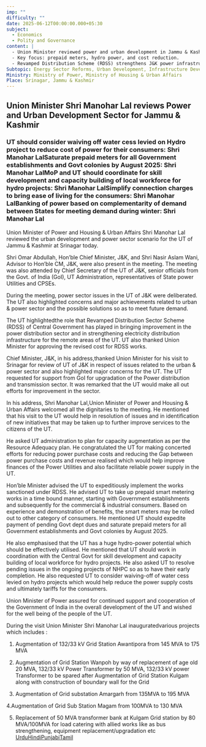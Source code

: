 ```yaml
---
imp: ""
difficulty: ""
date: 2025-06-12T00:00:00.000+05:30
subject:
  - Economics
  - Polity and Governance
content: |
  - Union Minister reviewed power and urban development in Jammu & Kashmir.
  - Key focus: prepaid meters, hydro power, and cost reduction.
  - Revamped Distribution Scheme (RDSS) strengthens J&K power infrastructure.
Subtopic: Energy Sector Reforms, Urban Development, Infrastructure Development, Centre-State Relations
Ministry: Ministry of Power, Ministry of Housing & Urban Affairs
Place: Srinagar, Jammu & Kashmir
---
```


## Union Minister Shri Manohar Lal reviews Power and Urban Development Sector for Jammu & Kashmir

### UT should consider waiving off water cess levied on Hydro project to reduce cost of power for their consumers: Shri Manohar LalSaturate prepaid meters for all Government establishments and Govt colonies by August 2025: Shri Manohar LalMoP and UT should coordinate for skill development and capacity building of local workforce for hydro projects: Shri Manohar LalSimplify connection charges to bring ease of living for the consumers: Shri Manohar LalBanking of power based on complementarity of demand between States for meeting demand during winter: Shri Manohar Lal

Union Minister of Power and Housing & Urban Affairs Shri Manohar Lal reviewed the urban development and power sector scenario for the UT of Jammu & Kashmir at Srinagar today.

Shri Omar Abdullah, Hon’ble Chief Minister, J&K, and Shri Nasir Aslam Wani, Advisor to Hon’ble CM, J&K, were also present in the meeting. The meeting was also attended by Chief Secretary of the UT of J&K, senior officials from the Govt. of India (GoI), UT Administration, representatives of State power Utilities and CPSEs.

During the meeting, power sector issues in the UT of J&K were deliberated. The UT also highlighted concerns and major achievements related to urban & power sector and the possible solutions so as to meet future demand.

The UT highlightedthe role that Revamped Distribution Sector Scheme (RDSS) of Central Government has played in bringing improvement in the power distribution sector and in strengthening electricity distribution infrastructure for the remote areas of the UT. UT also thanked Union Minister for approving the revised cost for RDSS works.

Chief Minister, J&K, in his address,thanked Union Minister for his visit to Srinagar for review of UT of J&K in respect of issues related to the urban & power sector and also highlighted major concerns for the UT. The UT requested for support from GoI for upgradation of the Power distribution and transmission sector. It was remarked that the UT would make all out efforts for improvement in the sector.

In his address, Shri Manohar Lal,Union Minister of Power and Housing & Urban Affairs welcomed all the dignitaries to the meeting. He mentioned that his visit to the UT would help in resolution of issues and in identification of new initiatives that may be taken up to further improve services to the citizens of the UT.

He asked UT administration to plan for capacity augmentation as per the Resource Adequacy plan. He congratulated the UT for making concerted efforts for reducing power purchase costs and reducing the Gap between power purchase costs and revenue realised which would help improve finances of the Power Utilities and also facilitate reliable power supply in the UT.

Hon’ble Minister advised the UT to expeditiously implement the works sanctioned under RDSS. He advised UT to take up prepaid smart metering works in a time bound manner, starting with Government establishments and subsequently for the commercial & industrial consumers. Based on experience and demonstration of benefits, the smart meters may be rolled out to other category of consumers. He mentioned UT should expedite payment of pending Govt dept dues and saturate prepaid meters for all Government establishments and Govt colonies by August 2025.

He also emphasised that the UT has a huge hydro-power potential which should be effectively utilised. He mentioned that UT should work in coordination with the Central Govt for skill development and capacity building of local workforce for hydro projects. He also asked UT to resolve pending issues in the ongoing projects of NHPC so as to have their early completion. He also requested UT to consider waiving-off of water cess levied on hydro projects which would help reduce the power supply costs and ultimately tariffs for the consumers.

Union Minister of Power assured for continued support and cooperation of the Government of India in the overall development of the UT and wished for the well being of the people of the UT.

During the visit Union Minister Shri Manohar Lal inauguratedvarious projects which includes :

1. Augmentation of 132/33 kV Grid Station Awantipora from 145 MVA to 175 MVA

2. Augmentation of Grid Station Wanpoh by way of replacement of age old 20 MVA, 132/33 kV Power Transformer by 50 MVA, 132/33 kV power Transformer to be spared after Augmentation of Grid Station Kulgam along with construction of boundary wall for the Grid

3. Augmentation of Grid substation Amargarh from 135MVA to 195 MVA

4.Augmentation of Grid Sub Station Magam from 100MVA to 130 MVA

5. Replacement of 50 MVA transformer bank at Kulgam Grid station by 80 MVA/100MVA for load catering with allied works like as bus strengthening, equipment replacement/upgradation etc
[Urdu](https://pib.gov.in/PressReleasePage.aspx?PRID=2136033)[Hindi](https://pib.gov.in/PressReleasePage.aspx?PRID=2136011)[Punjabi](https://pib.gov.in/PressReleasePage.aspx?PRID=2136194)[Tamil](https://pib.gov.in/PressReleasePage.aspx?PRID=2136006)